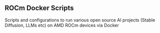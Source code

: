 ## ROCm Docker Scripts

Scripts and configurations to run various open source AI projects (Stable Diffusion, LLMs etc) on AMD ROCm devices via Docker

